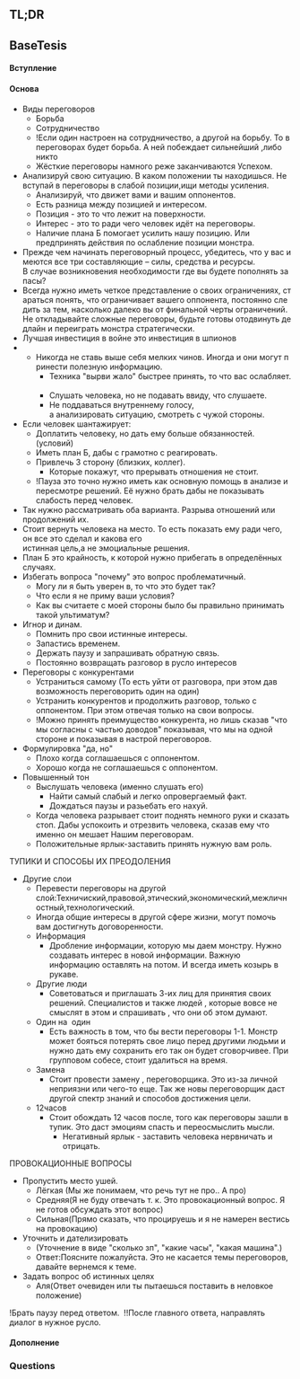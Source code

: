 ## TL;DR

## BaseTesis
#### Вступление


#### Основа
- Виды переговоров 
	- Борьба
	- Сотрудничество 
	- !Если один настроен на сотрудничество, а другой на борьбу. То в переговорах будет борьба. А ней побеждает сильнейший ,либо никто
	- Жёсткие переговоры намного реже заканчиваются Успехом. 
- Анализируй свою ситуацию. В каком положении ты находишься. Не вступай в переговоры в слабой позиции,ищи методы усиления. 
	- Анализируй, что движет вами и вашим оппонентов.  
	- Есть разница между позицией и интересом. 
	- Позиция - это то что лежит на поверхности. 
	- Интерес - это то ради чего человек идёт на переговоры. 
	- Наличие плана Б помогает усилить нашу позицию. Или предпринять действия по ослабление позиции монстра. 
- Прежде чем начинать переговорный процесс, убедитесь, что у вас имеются все три составляющие – силы, средства и ресурсы. В случае возникновения необходимости где вы будете пополнять запасы? 
- Всегда нужно иметь четкое представление о своих ограничениях, стараться понять, что ограничивает вашего оппонента, постоянно следить за тем, насколько далеко вы от финальной черты ограничений. Не откладывайте сложные переговоры, будьте готовы отодвинуть дедлайн и переиграть монстра стратегически. 
- Лучшая инвестиция в войне это инвестиция в шпионов 
- - Никогда не ставь выше себя мелких чинов. Иногда и они могут принести полезную информацию.  
	- Техника "вырви жало" быстрее принять, то что вас ослабляет. 
	- Слушать человека, но не подавать ввиду, что слушаете. 
	- Не поддаваться внутреннему голосу, а анализировать ситуацию, смотреть с чужой стороны. 
- Если человек шантажирует: 
	- Доплатить человеку, но дать ему больше обязанностей. (условий) 
	- Иметь план Б, дабы с грамотно с реагировать. 
	- Привлeчь 3 сторону (близких, коллег). 
		- Которые покажут, что прерывать отношения не стоит.  
	- !Пауза это точно нужно иметь как основную помощь в анализе и пересмотре решений. Её нужно брать дабы не показывать слабость перед человек. 
- Так нужно рассматривать оба варианта. Разрыва отношений или продолжений их. 
- Стоит вернуть человека на место. То есть показать ему ради чего, он все это сделал и какова его истинная цель,а не эмоциальные решения. 
- План Б это крайность, к которой нужно прибегать в определённых случаях. 
- Избегать вопроса "почему" это вопрос проблематичный.  
	- Могу ли я быть уверен в, то что это будет так?  
	- Что если я не приму ваши условия?  
	- Как вы считаете с моей стороны было бы правильно принимать такой ультиматум? 
- Игнор и динам.  
	- Помнить про свои истинные интересы. 
	- Запастись временем. 
	- Держать паузу и запрашивать обратную связь. 
	- Постоянно возвращать разговор в русло интересов 
- Переговоры с конкурентами 
	- Устраниться самому (То есть уйти от разговора, при этом дав возможность переговорить один на один) 
	- Устранить конкурентов и продолжить разговор, только с оппонентом. При этом отвечая только на свои вопросы. 
	- !Можно принять преимущество конкурента, но лишь сказав "что мы согласны с частью доводов" показывая, что мы на одной стороне и показывая в настрой переговоров.  
- Формулировка "да, но" 
	- Плохо когда соглашаешься с оппонентом. 
	- Хорошо когда не соглашаешься с оппонентом.  
- Повышенный тон 
	- Выслушать человека (именно слушать его) 
		- Найти самый слабый и легко опровергаемый факт. 
		- Дождаться паузы и разьебать его нахуй. 
	- Когда человека разрывает стоит поднять немного руки и сказать стоп. Дабы успокоить и отрезвить человека, сказав ему что именно он мешает Нашим переговорам. 
	- Положительные ярлык-заставить принять нужную вам роль. 

ТУПИКИ И СПОСОБЫ ИХ ПРЕОДОЛЕНИЯ  
- Другие слои 
	- Перевести переговоры на другой слой:Техничиский,правовой,этический,экономический,межличностный,технологический. 
	- Иногда общие интересы в другой сфере жизни, могут помочь вам достигнуть договоренности. 
	- Информация 
		- Дробление информации, которую мы даем монстру. Нужно создавать интерес в новой информации. Важную информацию оставлять на потом. И всегда иметь козырь в рукаве. 
	- Другие люди 
		- Советоваться и приглашать 3-их лиц для принятия своих решений. Специалистов и также людей , которые вовсе не смыслят в этом и спрашивать , что они об этом думают. 
	- Один на  один 
		- Есть важность в том, что бы вести переговоры 1-1. Монстр может бояться потерять свое лицо перед другими людьми и нужно дать ему сохранить его так он будет сговорчивее. При групповом собесе, стоит удалиться на время. 
	- Замена 
		- Стоит провести замену , переговорщика. Это из-за личной неприязни или чего-то еще. Так же новы переговорщик даст другой спектр знаний и способов достижения цели. 
	- 12часов
		- Стоит обождать 12 часов после, того как переговоры зашли в тупик. Это даст эмоциям спасть и переосмыслить мысли. 
			- Негативный ярлык - заставить человека нервничать и отрицать.  

ПРОВОКАЦИОННЫЕ ВОПРОСЫ 
- Пропустить место ушей. 
	- Лёгкая (Мы же понимаем, что речь тут не про.. А про) 
	- Средняя(Я не буду отвечать т. к. Это провокационный вопрос. Я не готов обсуждать этот вопрос) 
	- Сильная(Прямо сказать, что процируешь и я не намерен вестись на провокацию) 
- Уточнить и дателизировать 
	- (Уточнение в виде "сколько зп", "какие часы", "какая машина".) 
	- Ответ:Поясните пожалуйста. Это не касается темы переговоров, давайте вернемся к теме.  
- Задать вопрос об истинных целях 
	- Аля(Ответ очевиден или ты пытаешься поставить в неловкое положение) 

!Брать паузу перед ответом. 
!!После главного ответа, направлять диалог в нужное русло. 
#### Дополнение

### Questions
